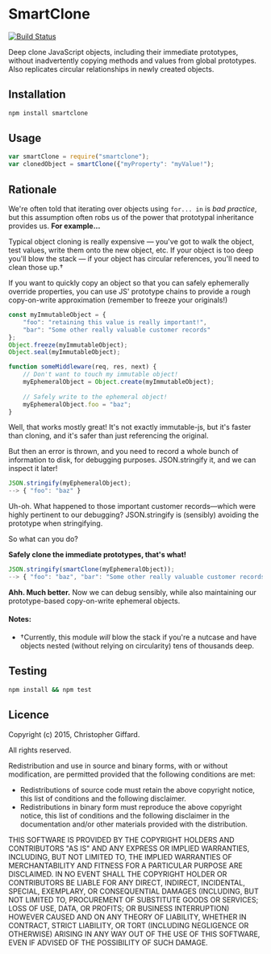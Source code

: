 # SmartClone

[![Build Status](https://travis-ci.org/cgiffard/SmartClone.png?branch=master)](https://travis-ci.org/cgiffard/SmartClone)

Deep clone JavaScript objects, including their immediate prototypes, without
inadvertently copying methods and values from global prototypes. Also replicates
circular relationships in newly created objects.

## Installation

```sh
npm install smartclone
```

## Usage

```js
var smartClone = require("smartclone");
var clonedObject = smartClone({"myProperty": "myValue!");
```

## Rationale

We're often told that iterating over objects using `for... in` is *bad practice*,
but this assumption often robs us of the power that prototypal inheritance
provides us. **For example...**

Typical object cloning is really expensive — you've got to walk the object, test
values, write them onto the new object, etc. If your object is too deep you'll
blow the stack — if your object has circular references, you'll need to clean
those up.†

If you want to quickly copy an object so that you can safely ephemerally override
properties, you can use JS' prototype chains to provide a rough copy-on-write
approximation (remember to freeze your originals!)

```js
const myImmutableObject = {
	"foo": "retaining this value is really important!",
	"bar": "Some other really valuable customer records"
};
Object.freeze(myImmutableObject);
Object.seal(myImmutableObject);

function someMiddleware(req, res, next) {
	// Don't want to touch my immutable object!
	myEphemeralObject = Object.create(myImmutableObject);
	
	// Safely write to the ephemeral object!
	myEphemeralObject.foo = "baz";
}
```

Well, that works mostly great! It's not exactly immutable-js, but it's faster than
cloning, and it's safer than just referencing the original.

But then an error is thrown, and you need to record a whole bunch of information
to disk, for debugging purposes. JSON.stringify it, and we can inspect it later!

```js
JSON.stringify(myEphemeralObject);
--> { "foo": "baz" }
```

Uh-oh. What happened to those important customer records—which were highly
pertinent to our debugging? JSON.stringify is (sensibly) avoiding the prototype
when stringifying.

So what can you do?

**Safely clone the immediate prototypes, that's what!**

```js
JSON.stringify(smartClone(myEphemeralObject));
--> { "foo": "baz", "bar": "Some other really valuable customer records" }
```

**Ahh. Much better.** Now we can debug sensibly, while also maintaining our
prototype-based copy-on-write ephemeral objects.

#### Notes:

* †Currently, this module *will* blow the stack if you're a nutcase and have
  objects nested (without relying on circularity) tens of thousands deep.

## Testing

```sh
npm install && npm test
```

## Licence

Copyright (c) 2015, Christopher Giffard.

All rights reserved.

Redistribution and use in source and binary forms, with or without modification, 
are permitted provided that the following conditions are met:

* Redistributions of source code must retain the above copyright notice, this
  list of conditions and the following disclaimer.
* Redistributions in binary form must reproduce the above copyright notice, this
  list of conditions and the following disclaimer in the documentation and/or
  other materials provided with the distribution.

THIS SOFTWARE IS PROVIDED BY THE COPYRIGHT HOLDERS AND CONTRIBUTORS "AS IS" AND
ANY EXPRESS OR IMPLIED WARRANTIES, INCLUDING, BUT NOT LIMITED TO, THE IMPLIED
WARRANTIES OF MERCHANTABILITY AND FITNESS FOR A PARTICULAR PURPOSE ARE
DISCLAIMED. IN NO EVENT SHALL THE COPYRIGHT HOLDER OR CONTRIBUTORS BE LIABLE FOR 
ANY DIRECT, INDIRECT, INCIDENTAL, SPECIAL, EXEMPLARY, OR CONSEQUENTIAL DAMAGES
(INCLUDING, BUT NOT LIMITED TO, PROCUREMENT OF SUBSTITUTE GOODS OR SERVICES;
LOSS OF USE, DATA, OR PROFITS; OR BUSINESS INTERRUPTION) HOWEVER CAUSED AND ON
ANY THEORY OF LIABILITY, WHETHER IN CONTRACT, STRICT LIABILITY, OR TORT
(INCLUDING NEGLIGENCE OR OTHERWISE) ARISING IN ANY WAY OUT OF THE USE OF THIS
SOFTWARE, EVEN IF ADVISED OF THE POSSIBILITY OF SUCH DAMAGE.